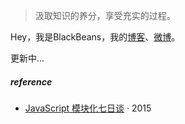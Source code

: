 > 汲取知识的养分，享受充实的过程。 

Hey，我是BlackBeans，我的[博客](https://blackbeans.site)、[微博](https://m.weibo.cn/u/2657230172)。

更新中...

##### reference

- [JavaScript 模块化七日谈][1] · 2015

[1]: //huangxuan.me/2015/07/09/js-module-7day/
